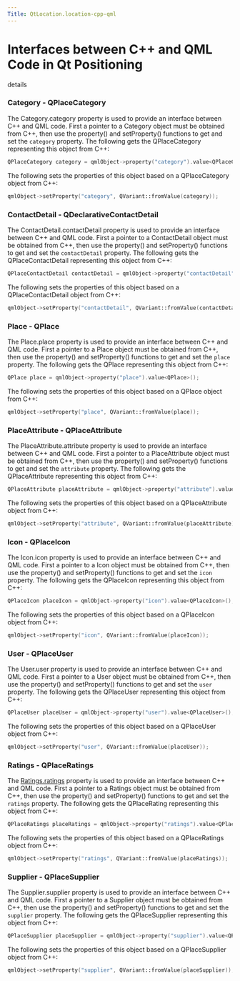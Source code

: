 ```yaml
---
Title: QtLocation.location-cpp-qml
---
```

        
Interfaces between C++ and QML Code in Qt Positioning
=====================================================

<span class="subtitle"></span>
details
### Category - QPlaceCategory

<span id="category"></span>
The Category.category property is used to provide an interface between C++ and QML code. First a pointer to a Category object must be obtained from C++, then use the property() and setProperty() functions to get and set the `category` property. The following gets the QPlaceCategory representing this object from C++:

``` cpp
QPlaceCategory category = qmlObject->property("category").value<QPlaceCategory>();
```

The following sets the properties of this object based on a QPlaceCategory object from C++:

``` cpp
qmlObject->setProperty("category", QVariant::fromValue(category));
```

<span id="contactdetail-qdeclarativecontactdetail"></span>
### ContactDetail - QDeclarativeContactDetail

<span id="contact-detail"></span>
The ContactDetail.contactDetail property is used to provide an interface between C++ and QML code. First a pointer to a ContactDetail object must be obtained from C++, then use the property() and setProperty() functions to get and set the `contactDetail` property. The following gets the QPlaceContactDetail representing this object from C++:

``` cpp
QPlaceContactDetail contactDetail = qmlObject->property("contactDetail").value<QPlaceContactDetail>();
```

The following sets the properties of this object based on a QPlaceContactDetail object from C++:

``` cpp
qmlObject->setProperty("contactDetail", QVariant::fromValue(contactDetail));
```

<span id="place-qplace"></span>
### Place - QPlace

<span id="place"></span>
The Place.place property is used to provide an interface between C++ and QML code. First a pointer to a Place object must be obtained from C++, then use the property() and setProperty() functions to get and set the `place` property. The following gets the QPlace representing this object from C++:

``` cpp
QPlace place = qmlObject->property("place").value<QPlace>();
```

The following sets the properties of this object based on a QPlace object from C++:

``` cpp
qmlObject->setProperty("place", QVariant::fromValue(place));
```

<span id="placeattribute-qplaceattribute"></span>
### PlaceAttribute - QPlaceAttribute

<span id="placeattribute"></span>
The PlaceAttribute.attribute property is used to provide an interface between C++ and QML code. First a pointer to a PlaceAttribute object must be obtained from C++, then use the property() and setProperty() functions to get and set the `attribute` property. The following gets the QPlaceAttribute representing this object from C++:

``` cpp
QPlaceAttribute placeAttribute = qmlObject->property("attribute").value<QPlaceAttribute>();
```

The following sets the properties of this object based on a QPlaceAttribute object from C++:

``` cpp
qmlObject->setProperty("attribute", QVariant::fromValue(placeAttribute));
```

<span id="icon-qplaceicon"></span>
### Icon - QPlaceIcon

<span id="placeicon"></span>
The Icon.icon property is used to provide an interface between C++ and QML code. First a pointer to a Icon object must be obtained from C++, then use the property() and setProperty() functions to get and set the `icon` property. The following gets the QPlaceIcon representing this object from C++:

``` cpp
QPlaceIcon placeIcon = qmlObject->property("icon").value<QPlaceIcon>();
```

The following sets the properties of this object based on a QPlaceIcon object from C++:

``` cpp
qmlObject->setProperty("icon", QVariant::fromValue(placeIcon));
```

<span id="user-qplaceuser"></span>
### User - QPlaceUser

<span id="placeuser"></span>
The User.user property is used to provide an interface between C++ and QML code. First a pointer to a User object must be obtained from C++, then use the property() and setProperty() functions to get and set the `user` property. The following gets the QPlaceUser representing this object from C++:

``` cpp
QPlaceUser placeUser = qmlObject->property("user").value<QPlaceUser>();
```

The following sets the properties of this object based on a QPlaceUser object from C++:

``` cpp
qmlObject->setProperty("user", QVariant::fromValue(placeUser));
```

<span id="ratings-qplaceratings"></span>
### Ratings - QPlaceRatings

<span id="placeratings"></span>
The [Ratings.ratings](../QtLocation.Ratings.md#ratings-prop) property is used to provide an interface between C++ and QML code. First a pointer to a Ratings object must be obtained from C++, then use the property() and setProperty() functions to get and set the `ratings` property. The following gets the QPlaceRating representing this object from C++:

``` cpp
QPlaceRatings placeRatings = qmlObject->property("ratings").value<QPlaceRatings>();
```

The following sets the properties of this object based on a QPlaceRatings object from C++:

``` cpp
qmlObject->setProperty("ratings", QVariant::fromValue(placeRatings));
```

<span id="supplier-qplacesupplier"></span>
### Supplier - QPlaceSupplier

<span id="placesupplier"></span>
The Supplier.supplier property is used to provide an interface between C++ and QML code. First a pointer to a Supplier object must be obtained from C++, then use the property() and setProperty() functions to get and set the `supplier` property. The following gets the QPlaceSupplier representing this object from C++:

``` cpp
QPlaceSupplier placeSupplier = qmlObject->property("supplier").value<QPlaceSupplier>();
```

The following sets the properties of this object based on a QPlaceSupplier object from C++:

``` cpp
qmlObject->setProperty("supplier", QVariant::fromValue(placeSupplier));
```

